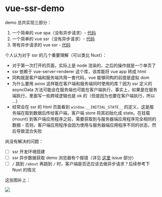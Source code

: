 # vue-ssr-demo

demo 总共实现三部分：

1. 一个简单的 vue spa（没有异步请求）- [代码](https://github.com/vue-demo-space/vue-ssr-demo/tree/step-0)
2. 一个简单的 vue ssr（没有异步请求）- [代码](https://github.com/vue-demo-space/vue-ssr-demo/tree/step-1)
3. 带有异步请求的 vue ssr - [代码](https://github.com/vue-demo-space/vue-ssr-demo/tree/step-2)

个人认为对于 ssr 的几个重要理解（可以类比 Nuxt）：

* 对于第一次打开的页面，实际上是 node 渲染的，之后的操作就是一个单页了
* ssr 依赖于 vue-server-renderer 这个库，该库能将 vue app 转成 html
* 同构就是客户端和服务端共用一套代码，vue 能够同构的前提是虚拟 dom
* 为什么要用 axios 这样能在客户端和服务端同时使用的库？因为 ssr 定义的 asyncData 方法可能会在服务端也可能在客户端执行，事实上，如果是在服务端执行，里面写一些跨域逻辑也是 ok 的（但是因为也要在客户端执行，所以 ...)
* 经常会在 ssr 的 html 页面看到 `window.__INITIAL_STATE__` 的定义，这是服务端在取到数据后传给客户端，客户端 store 将其初始化成 state。在挂载 (mount) 到客户端应用程序之前，需要获取到与服务器端应用程序完全相同的数据 - 否则，客户端应用程序会因为使用与服务器端应用程序不同的状态，然后导致混合失败

尚没有解决的问题：

* [ ] ssr 开发环境搭建
* [ ] ssr 异步数据获取 demo 浏览器有个报错（详见 [这里](https://github.com/vue-demo-space/vue-ssr-demo/tree/step-2) issue 部分）
* [ ] `/` 跳到 `/about` 再跳到 `/` 时，客户端是否还应该去做异步请求？后续参考下 Nuxt 的情况

这张图补上：

![](https://cloud.githubusercontent.com/assets/499550/17607895/786a415a-5fee-11e6-9c11-45a2cfdf085c.png)